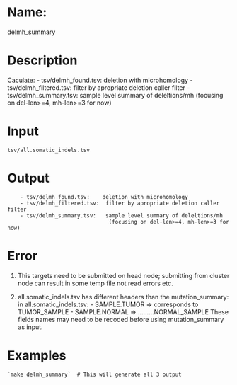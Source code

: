# Name: 
   delmh_summary

# Description
   Caculate:
    - tsv/delmh_found.tsv:    deletion with microhomology
    - tsv/delmh_filtered.tsv:  filter by apropriate deletion caller filter
    - tsv/delmh_summary.tsv:   sample level summary of deleltions/mh
                                (focusing on del-len>=4, mh-len>=3 for now)

# Input
    tsv/all.somatic_indels.tsv

# Output
```
    - tsv/delmh_found.tsv:    deletion with microhomology
    - tsv/delmh_filtered.tsv:  filter by apropriate deletion caller filter
    - tsv/delmh_summary.tsv:   sample level summary of deleltions/mh
                                (focusing on del-len>=4, mh-len>=3 for now)
```

# Error
  1. This targets need to be submitted on head node; submitting from
  cluster node can result in some temp file not read errors etc.

  2. all.somatic_indels.tsv has different headers than the
     mutation_summary:
        in all.somatic_indels.tsv:
            - SAMPLE.TUMOR => corresponds to TUMOR_SAMPLE
            - SAMPLE.NORMAL =>      .........NORMAL_SAMPLE
     These fields names may need to be recoded before using
     mutation_summary as input.

# Examples
    `make delmh_summary`  # This will generate all 3 output 
